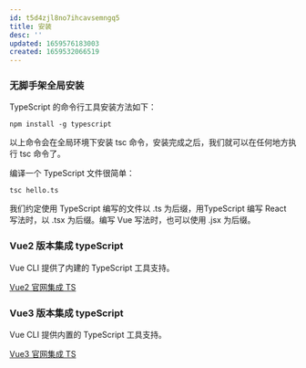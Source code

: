 ```yaml
---
id: t5d4zjl8no7ihcavsemngq5
title: 安装
desc: ''
updated: 1659576183003
created: 1659532066519
---
```

### 无脚手架全局安装
TypeScript 的命令行工具安装方法如下：
```
npm install -g typescript
```
以上命令会在全局环境下安装 tsc 命令，安装完成之后，我们就可以在任何地方执行 tsc 命令了。

编译一个 TypeScript 文件很简单：
```
tsc hello.ts
```
我们约定使用 TypeScript 编写的文件以 .ts 为后缀，用TypeScript 编写 React 写法时，以 .tsx 为后缀。编写 Vue 写法时，也可以使用 .jsx 为后缀。


### Vue2 版本集成 typeScript
Vue CLI 提供了内建的 TypeScript 工具支持。

[Vue2 官网集成 TS ](https://cn.vuejs.org/v2/guide/typescript.html)

###  Vue3 版本集成 typeScript
Vue CLI 提供内置的 TypeScript 工具支持。

[Vue3 官网集成 TS](https://v3.cn.vuejs.org/guide/typescript-support.html)